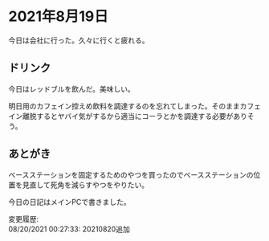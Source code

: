 # 2021年8月19日

今日は会社に行った。久々に行くと疲れる。

## ドリンク

今日はレッドブルを飲んだ。美味しい。

明日用のカフェイン控えめ飲料を調達するのを忘れてしまった。そのままカフェイン離脱するとヤバイ気がするから適当にコーラとかを調達する必要がありそう。

## あとがき

ベースステーションを固定するためのやつを買ったのでベースステーションの位置を見直して死角を減らすやつをやりたい。

今日の日記はメインPCで書きました。

変更履歴:  
08/20/2021 00:27:33: 20210820追加  
